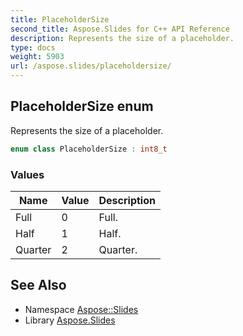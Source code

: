 ```yaml
---
title: PlaceholderSize
second_title: Aspose.Slides for C++ API Reference
description: Represents the size of a placeholder.
type: docs
weight: 5903
url: /aspose.slides/placeholdersize/
---
```

## PlaceholderSize enum


Represents the size of a placeholder.

```cpp
enum class PlaceholderSize : int8_t
```

### Values

| Name | Value | Description |
| --- | --- | --- |
| Full | 0 | Full. |
| Half | 1 | Half. |
| Quarter | 2 | Quarter. |

## See Also

* Namespace [Aspose::Slides](../)
* Library [Aspose.Slides](../../)